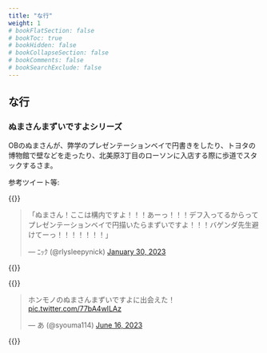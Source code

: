 ```yaml
---
title: "な行"
weight: 1
# bookFlatSection: false
# bookToc: true
# bookHidden: false
# bookCollapseSection: false
# bookComments: false
# bookSearchExclude: false
---
```


## な行

### ぬまさんまずいですよシリーズ

OBのぬまさんが、弊学のプレゼンテーションベイで円書きをしたり、トヨタの博物館で壁などを走ったり、北美原3丁目のローソンに入店する際に歩道でスタックするさま。

参考ツイート等:

{{<rawhtml>}}
<blockquote class="twitter-tweet"><p lang="ja" dir="ltr">「ぬまさん！ここは構内ですよ！！！あーっ！！！デフ入ってるからってプレゼンテーションベイで円描いたらまずいですよ！！！バゲンダ先生避けてーっ！！！！！！！」</p>&mdash; ﾆｯｸ (@rlysleepynick) <a href="https://twitter.com/rlysleepynick/status/1620133619338706944?ref_src=twsrc%5Etfw">January 30, 2023</a></blockquote> <script async src="https://platform.twitter.com/widgets.js" charset="utf-8"></script>
{{</rawhtml>}}

{{<rawhtml>}}
<blockquote class="twitter-tweet"><p lang="ja" dir="ltr">ホンモノのぬまさんまずいですよに出会えた！ <a href="https://t.co/77bA4wILAz">pic.twitter.com/77bA4wILAz</a></p>&mdash; あ (@syouma114) <a href="https://twitter.com/syouma114/status/1669579910887936000?ref_src=twsrc%5Etfw">June 16, 2023</a></blockquote> <script async src="https://platform.twitter.com/widgets.js" charset="utf-8"></script>
{{</rawhtml>}}
